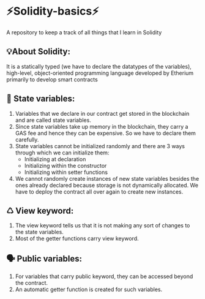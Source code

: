 # ⚡️Solidity-basics⚡️
A repository to keep a track of all things that I learn in Solidity

## 💡About Solidity:
It is a statically typed (we have to declare the datatypes of the variables), high-level, object-oriented programming language developed by Etherium primarily to
develop smart contracts

## 🧮 State variables:
1. Variables that we declare in our contract get stored in the blockchain and are called state variables.
2. Since state variables take up memory in the blockchain, they carry a GAS fee and hence they can be expensive. So we have to declare them carefully.
3. State variables cannot be initialized randomly and there are 3 ways through which we can initialize them:
    * Initializing at declaration
    * Initializing within the constructor
    * Initializing within setter functions
4. We cannot randomly create instances of new state variables besides the ones already declared because storage is not dynamically allocated. We have to deploy the contract all over again to create new instances.

## ♺ View keyword:
1. The view keyword tells us that it is not making any sort of changes to the state variables. 
2. Most of the getter functions carry view keyword.

## 🗣 Public variables:
1. For variables that carry public keyword, they can be accessed beyond the contract.
2. An automatic getter function is created for such variables.

